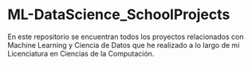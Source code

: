 # ML-DataScience_SchoolProjects
En este repositorio se encuentran todos los proyectos relacionados con Machine Learning y Ciencia de Datos que he realizado a lo largo de mi Licenciatura en Ciencias de la Computación.
